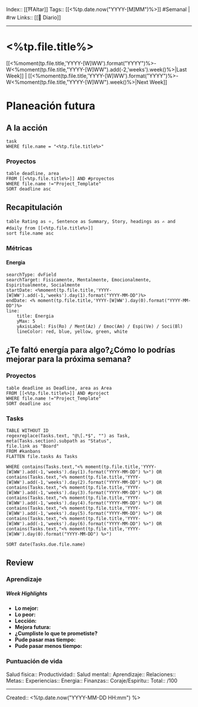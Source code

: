 Index:: [[⛩️Altar]]
Tags:: [[<%tp.date.now("YYYY-[M]MM")%>]] #Semanal | #rw
Links:: [[📆 Diario]]

-------------

# <%tp.file.title%>
[[<%moment(tp.file.title,'YYYY-[W]WW').format("YYYY")%>-W<%moment(tp.file.title,"YYYY-[W]WW").add(-2,'weeks').week()%>|Last Week]] | [[<%moment(tp.file.title,'YYYY-[W]WW').format("YYYY")%>-W<%moment(tp.file.title,"YYYY-[W]WW").week()%>|Next Week]]
# Planeación futura
## A la acción
```dataview
task
WHERE file.name = "<%tp.file.title%>"
```

### Proyectos
```
table deadline, area
FROM [[<%tp.file.title%>]] AND #proyectos 
WHERE file.name !="Project_Template"
SORT deadline asc
```
## Recapitulación

```dataview
table Rating as ⭐, Sentence as Summary, Story, headings as ✍️ and #daily from [[<%tp.file.title%>]]
sort file.name asc
```

### Métricas
#### Energia
```tracker
searchType: dvField
searchTarget: Fisicamente, Mentalmente, Emocionalmente, Espiritualmente, Socialmente
startDate: <%moment(tp.file.title,'YYYY-[W]WW').add(-1,'weeks').day(1).format("YYYY-MM-DD")%>
endDate: <% moment(tp.file.title,'YYYY-[W]WW').day(0).format("YYYY-MM-DD")%>
line:
	title: Energia
	yMax: 5
	yAxisLabel: Fis(Ro) / Ment(Az) / Emoc(Am) / Espi(Ve) / Soci(Bl)
	lineColor: red, blue, yellow, green, white
```

**¿Te faltó energía para algo?¿Cómo lo podrías mejorar para la próxima semana?**
- 
### Proyectos
```dataview
table deadline as Deadline, area as Area
FROM [[<%tp.file.title%>]] AND #project 
WHERE file.name !="Project_Template"
SORT deadline asc
```

### Tasks
```dataview
TABLE WITHOUT ID
regexreplace(Tasks.text, "@\[.*$", "") as Task, meta(Tasks.section).subpath as "Status",
file.link as "Board"
FROM #kanbans
FLATTEN file.tasks As Tasks

WHERE contains(Tasks.text,"<% moment(tp.file.title,'YYYY-[W]WW').add(-1,'weeks').day(1).format("YYYY-MM-DD") %>") OR contains(Tasks.text,"<% moment(tp.file.title,'YYYY-[W]WW').add(-1,'weeks').day(2).format("YYYY-MM-DD") %>") OR contains(Tasks.text,"<% moment(tp.file.title,'YYYY-[W]WW').add(-1,'weeks').day(3).format("YYYY-MM-DD") %>") OR contains(Tasks.text,"<% moment(tp.file.title,'YYYY-[W]WW').add(-1,'weeks').day(4).format("YYYY-MM-DD") %>") OR contains(Tasks.text,"<% moment(tp.file.title,'YYYY-[W]WW').add(-1,'weeks').day(5).format("YYYY-MM-DD") %>") OR contains(Tasks.text,"<% moment(tp.file.title,'YYYY-[W]WW').add(-1,'weeks').day(6).format("YYYY-MM-DD") %>") OR contains(Tasks.text,"<% moment(tp.file.title,'YYYY-[W]WW').day(0).format("YYYY-MM-DD") %>")

SORT date(Tasks.due.file.name)
```

## Review
### Aprendizaje
##### Week Highlights
- **Lo mejor:**
- **Lo peor:** 
- **Lección:**
- **Mejora futura:**
- **¿Cumpliste lo que te prometiste?**
- **Pude pasar mas tiempo:**
- **Pude pasar menos tiempo:**

### Puntuación de vida
Salud fisica::
Productividad::
Salud mental::
Aprendizaje::
Relaciones::
Metas::
Experiencias::
Energia::
Finanzas::
Coraje/Espiritu::
Total:: /100

---------------
Created:: <%tp.date.now("YYYY-MM-DD HH:mm") %>